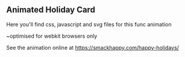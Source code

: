 ## Animated Holiday Card

Here you'll find css, javascript and svg files for this func animation

~optimised for webkit browsers only

See the animation online at https://smackhappy.com/happy-holidays/
